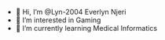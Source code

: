 - 👋 Hi, I’m @Lyn-2004 Everlyn Njeri
- 👀 I’m interested in Gaming
- 🌱 I’m currently learning Medical Informatics

